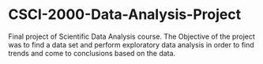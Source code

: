 # CSCI-2000-Data-Analysis-Project
Final project of Scientific Data Analysis course. The Objective of the project was to find a data set and perform exploratory data analysis in order to find trends and come  to conclusions based on the data.
